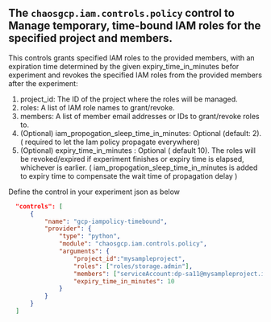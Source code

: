 ## The `chaosgcp.iam.controls.policy` control to Manage temporary, time-bound IAM roles for the specified project and members.
This controls grants specified IAM roles to the provided members, with an expiration time determined by the given expiry_time_in_minutes  befor experiment and revokes the specified IAM roles from the provided members after the experiment:

1. project_id: The ID of the project where the roles will be managed.
2. roles: A list of IAM role names to grant/revoke.
3. members: A list of member email addresses or IDs to grant/revoke roles to.
4. (Optional) iam_propogation_sleep_time_in_minutes: Optional (default: 2). ( required to let the Iam policy propagate everywhere)
5. (Optional) expiry_time_in_minutes : Optional ( default 10). The roles will be revoked/expired if experiment finishes or expiry time is elapsed, whichever is earlier. ( iam_propogation_sleep_time_in_minutes is added to expiry time to compensate the wait time of propagation delay ) 

Define the control in your experiment json as below 
  ```json
    "controls": [
        {
            "name": "gcp-iampolicy-timebound",
            "provider": {
                "type": "python",
                "module": "chaosgcp.iam.controls.policy",
                "arguments": {
                    "project_id":"mysampleproject",
                    "roles": ["roles/storage.admin"],
                    "members": ["serviceAccount:dp-sa11@mysampleproject.iam.gserviceaccount.com"],
                    "expiry_time_in_minutes": 10
                }
            }
        }
    ]

